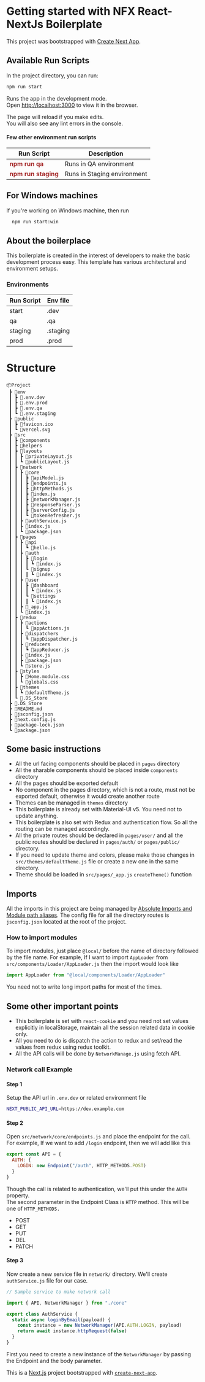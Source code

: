 # Getting started with NFX React-NextJs Boilerplate

This project was bootstrapped with [Create Next App](https://nextjs.org/docs/getting-started).

## Available Run Scripts

In the project directory, you can run:

```bash
npm run start
```

Runs the app in the development mode.\
Open [http://localhost:3000](http://localhost:3000) to view it in the browser.

The page will reload if you make edits.\
You will also see any lint errors in the console.

#### Few other environment run scripts

| Run Script                                           | Description                 |
| ---------------------------------------------------- | --------------------------- |
| <span style="color:brown">**npm run qa**</span>      | Runs in QA environment      |
| <span style="color:brown">**npm run staging**</span> | Runs in Staging environment |

## For Windows machines

If you're working on Windows machine, then run

```bash
  npm run start:win
```

## About the boilerplace

This boilerplate is created in the interest of developers to make the basic development process easy. This template has various architectural and environment setups.

### Environments

| Run Script | Env file |
| ---------- | -------- |
| start      | .dev     |
| qa         | .qa      |
| staging    | .staging |
| prod       | .prod    |

# Structure

```
📦Project
 ┣ 📂env
 ┃ ┣ 📜.env.dev
 ┃ ┣ 📜.env.prod
 ┃ ┣ 📜.env.qa
 ┃ ┗ 📜.env.staging
 ┣ 📂public
 ┃ ┣ 📜favicon.ico
 ┃ ┗ 📜vercel.svg
 ┣ 📂src
 ┃ ┣ 📂components
 ┃ ┣ 📂helpers
 ┃ ┣ 📂layouts
 ┃ ┃ ┣ 📜privateLayout.js
 ┃ ┃ ┗ 📜publicLayout.js
 ┃ ┣ 📂network
 ┃ ┃ ┣ 📂core
 ┃ ┃ ┃ ┣ 📜apiModel.js
 ┃ ┃ ┃ ┣ 📜endpoints.js
 ┃ ┃ ┃ ┣ 📜httpMethods.js
 ┃ ┃ ┃ ┣ 📜index.js
 ┃ ┃ ┃ ┣ 📜networkManager.js
 ┃ ┃ ┃ ┣ 📜responseParser.js
 ┃ ┃ ┃ ┣ 📜serverConfig.js
 ┃ ┃ ┃ ┗ 📜tokenRefresher.js
 ┃ ┃ ┣ 📜authService.js
 ┃ ┃ ┣ 📜index.js
 ┃ ┃ ┗ 📜package.json
 ┃ ┣ 📂pages
 ┃ ┃ ┣ 📂api
 ┃ ┃ ┃ ┗ 📜hello.js
 ┃ ┃ ┣ 📂auth
 ┃ ┃ ┃ ┣ 📂login
 ┃ ┃ ┃ ┃ ┗ 📜index.js
 ┃ ┃ ┃ ┗ 📂signup
 ┃ ┃ ┃ ┃ ┗ 📜index.js
 ┃ ┃ ┣ 📂user
 ┃ ┃ ┃ ┣ 📂dashboard
 ┃ ┃ ┃ ┃ ┗ 📜index.js
 ┃ ┃ ┃ ┗ 📂settings
 ┃ ┃ ┃ ┃ ┗ 📜index.js
 ┃ ┃ ┣ 📜_app.js
 ┃ ┃ ┗ 📜index.js
 ┃ ┣ 📂redux
 ┃ ┃ ┣ 📂actions
 ┃ ┃ ┃ ┗ 📜appActions.js
 ┃ ┃ ┣ 📂dispatchers
 ┃ ┃ ┃ ┗ 📜appDispatcher.js
 ┃ ┃ ┣ 📂reducers
 ┃ ┃ ┃ ┗ 📜appReducer.js
 ┃ ┃ ┣ 📜index.js
 ┃ ┃ ┣ 📜package.json
 ┃ ┃ ┗ 📜store.js
 ┃ ┣ 📂styles
 ┃ ┃ ┣ 📜Home.module.css
 ┃ ┃ ┗ 📜globals.css
 ┃ ┣ 📂themes
 ┃ ┃ ┗ 📜defaultTheme.js
 ┃ ┗ 📜.DS_Store
 ┣ 📜.DS_Store
 ┣ 📜README.md
 ┣ 📜jsconfig.json
 ┣ 📜next.config.js
 ┣ 📜package-lock.json
 ┗ 📜package.json
```

## Some basic instructions

- All the url facing components should be placed in `pages` directory
- All the sharable components should be placed inside `components` directory
- All the pages should be exported default
- No component in the pages directory, which is not a route, must not be exported default, otherwise it would create another route
- Themes can be managed in `themes` directory
- This boilerplate is already set with Material-UI v5. You need not to update anything.
- This boilerplate is also set with Redux and authentication flow. So all the routing can be managed accordingly.
- All the private routes should be declared in `pages/user/` and all the public routes should be declared in `pages/auth/` or `pages/public/` directory.
- If you need to update theme and colors, please make those changes in `src/themes/defaultTheme.js` file or create a new one in the same directory.
- Theme should be loaded in `src/pages/_app.js` `createTheme()` function

## Imports

All the imports in this project are being managed by [Absolute Imports and Module path aliases](https://nextjs.org/docs/advanced-features/module-path-aliases). The config file for all the directory routes is `jsconfig.json` located at the root of the project.

### How to import modules

To import modules, just place `@local/` before the name of directory followed by the file name.
For example, If I want to import `AppLoader` from `src/components/Loader/AppLoader.js` then the import would look like

```js
import AppLoader from "@local/components/Loader/AppLoader"
```

You need not to write long import paths for most of the times.

## Some other important points

- This boilerplate is set with `react-cookie` and you need not set values explicitly in localStorage, maintain all the session related data in cookie only.
- All you need to do is dispatch the action to redux and set/read the values from redux using redux toolkit.
- All the API calls will be done by `NetworkManage.js` using fetch API.

### Network call Example

#### Step 1

Setup the API url in `.env.dev` or related environment file

```bash
NEXT_PUBLIC_API_URL=https://dev.example.com
```

#### Step 2

Open `src/network/core/endpoints.js` and place the endpoint for the call. For example, If we want to add `/login` endpoint, then we will add like this

```js
export const API = {
  AUTH: {
    LOGIN: new Endpoint("/auth", HTTP_METHODS.POST)
  }
}
```

Though the call is related to authentication, we'll put this under the `AUTH` property. \
The second parameter in the Endpoint Class is `HTTP` method. This will be one of `HTTP_METHODS.`

- POST
- GET
- PUT
- DEL
- PATCH

#### Step 3

Now create a new service file in `network/` directory. We'll create `authService.js` file for our case.

```js
// Sample service to make network call

import { API, NetworkManager } from "./core"

export class AuthService {
  static async loginByEmail(payload) {
    const instance = new NetworkManager(API.AUTH.LOGIN, payload)
    return await instance.httpRequest(false)
  }
}
```

First you need to create a new instance of the `NetworkManager` by passing the Endpoint and the body parameter.

This is a [Next.js](https://nextjs.org/) project bootstrapped with [`create-next-app`](https://github.com/vercel/next.js/tree/canary/packages/create-next-app).
